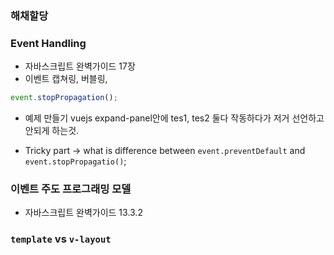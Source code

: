 

### 해채할당

### Event Handling
* 자바스크립트 완벽가이드 17장
* 이벤트 캡쳐링, 버블링,

```js
event.stopPropagation();
```

* 예제 만들기 vuejs expand-panel안에
tes1, tes2 둘다 작동하다가 저거 선언하고 안되게 하는것.

* Tricky part -> what is difference between `event.preventDefault` and `event.stopPropagatio()`;

### 이벤트 주도 프로그래밍 모델
* 자바스크립트 완벽가이드 13.3.2

### `template` vs `v-layout`